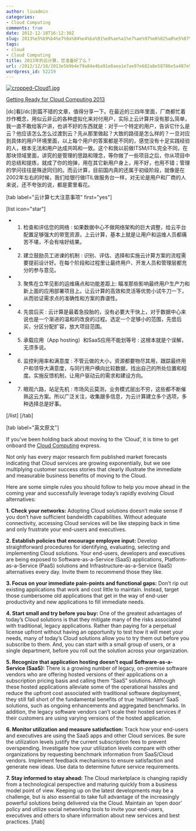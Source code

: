 ```yaml
---
author: liuadmin
categories:
- Cloud Computing
comments: true
date: 2012-12-18T16:12:30Z
slug: 2013%e5%b9%b4%e7%9a%84%e4%ba%91%e8%ae%a1%e7%ae%97%e6%82%a8%e5%87%86%e5%a4%87%e5%a5%bd%e4%ba%86%e4%b9%88
tags:
- cloud
- Cloud Computing
title: 2013年的云计算，您准备好了么？
url: /2012/12/18/2013e5b9b4e79a84e4ba91e8aea1e7ae97e682a8e58786e5a487e5a5bde4ba86e4b988/
wordpress_id: 52219
---
```


[![cropped-Cloud1.jpg](http://7bv9gn.com1.z0.glb.clouddn.com/wp-content/uploads/2012/06/cropped-Cloud1-300x60.jpg)](http://7bv9gn.com1.z0.glb.clouddn.com/wp-content/uploads/2012/06/cropped-Cloud1.jpg)

[Getting Ready for Cloud Computing 2013](http://www.datamation.com/cloud-computing/getting-ready-for-cloud-computing-2013.html)

[dc]看[/dc]到篇不错的文章，值得分享一下。在最近的三四年里面，厂商都忙着炒作概念，用似云非云的各种虚拟化来对付用户，实际上云计算并没有那么简单，我一直不敢给客户讲，也讲不好的东西就是：对于一个特定的用户，告诉它什么是云？他应该怎么怎么过渡到云？先从那里做起？大致的路径是怎么样的？一旦对应到具体的用户环境里面，以上每个用户的答案都是不同的，感觉没有十足实践经验的人，根本无法和用户达成共鸣和一致。这个和我以前做ITSM/ITIL完全不同，在那块领域里面，讲究的是管理的思路和理念，等你做了一些项目之后，你从项目中的总结和提炼，就成了你的炮弹，用在其它新用户身上，用不好，也用不错；管理的学问往往是殊途同归的。而云计算，目前国内真的还属于初级阶段，就像是在2002年左右的时候，我们给银行做ITIL做服务台一样，对无论是用户和厂商的人来说，还不夸张的说，都是雾里看花。


[tab label="云计算七大注意事项" first="yes"]

[list icon="star"]



	
  * 1. 检查和评估您的网络 : 如果数据中心不做网络架构的巨大调整，给云平台配置足够强大的带宽资源，上云计算，基本上就是让用户和运维人员都痛苦不堪，不会有啥好结果。

	
  * 2. 建立鼓励员工进谏的机制 : 识别、评估、选择和实施云计算方案的流程需要提前设计好。在每个阶段和过程里让最终用户、开发人员和管理层都充分的参与意见。

	
  * 3. 聚焦在立竿见影的运维痛点和功能差距上: 瞄准那些影响最终用户生产力和新上面的应用部署项目上。让云计算的高效和灵活等优势小试牛刀一下，从而验证需求点的准确性和方案的靠谱性。

	
  * 4. 先尝后买 : 云计算是最着急投胎的，没有必要大干快上，对于数据中心来说也是一个渐进的温和的改良的过程。选定一个足够小的范围，先尝后买，分区分配扩容，放大项目范围。

	
  * 5. 承载应用（App hosting）和SaaS应用不能划等号 : 这根本就是个误解，无须多说。

	
  * 6. 监控利用率和满意度 : 不管云做的大小，资源都要物尽其用，跟踪最终用户和领导大满意度，与同行用户横向比较数据，找出自己的所处位置和程度。实施反馈机制，让用户驱动云的需求和建设方向。

	
  * 7. 眼观六路，站足先机 : 市场风云莫测，业务模式层出不穷，这些都不断催熟这云方案。所以广泛关注，收集跟多信息，为云计算建立多个选项，多种选择总是好事。


[/list]
[/tab]

[tab label="英文原文"]

If you’ve been holding back about moving to the ‘Cloud’, it is time to get onboard the [Cloud Computing](http://www.datamation.com/cloud-computing/) express.

Not only has every major research firm published market forecasts indicating that Cloud services are growing exponentially, but we see multiplying customer success stories that clearly illustrate the immediate and measurable business benefits of moving to the Cloud.

Here are some simple rules you should follow to help you move ahead in the coming year and successfully leverage today’s rapidly evolving Cloud alternatives:

**1. Check your networks:** Adopting Cloud solutions doesn’t make sense if you don’t have sufficient bandwidth capabilities. Without adequate connectivity, accessing Cloud services will be like stepping back in time and only frustrate your end-users and executives.

**2. Establish policies that encourage employee input:** Develop straightforward procedures for identifying, evaluating, selecting and implementing Cloud solutions. Your end-users, developers and executives are being exposed to Software-as-a-Service (SaaS) applications, Platform-as-a-Service (PaaS) solutions and Infrastructure-as-a-Service (IaaS) alternatives every day. Invite them to recommend those they like.

**3. Focus on your immediate pain-points and functional gaps:** Don’t rip out existing applications that work and cost little to maintain. Instead, target those cumbersome old applications that get in the way of end-user productivity and new applications to fill immediate needs.

**4. Start small and try before you buy:** One of the greatest advantages of today’s Cloud solutions is that they mitigate many of the risks associated with traditional, legacy applications. Rather than paying for a perpetual license upfront without having an opportunity to test how it will meet your needs, many of today’s Cloud solutions allow you to try them out before you subscribe to them. And, you can start with a small group of users, or a single department, before you roll out the solution across your organization.

**5. Recognize that application hosting doesn’t equal Software-as-a-Service (SaaS):** There is a growing number of legacy, on-premise software vendors who are offering hosted versions of their applications on a subscription pricing basis and calling them “SaaS” solutions. Although these hosted applications alleviate some of the operational hassles and reduce the upfront cost associated with traditional software deployment, they still fall short of the fundamental benefits of true ‘multitenant’ SaaS solutions, such as ongoing enhancements and aggregated benchmarks. In addition, the legacy software vendors can’t scale their hosted services if their customers are using varying versions of the hosted application.

**6. Monitor utilization and measure satisfaction:** Track how your end-users and executives are using the SaaS apps and other Cloud services. Be sure the utilization levels justify the current subscription fees to prevent overspending. Investigate how your utilization levels compare with other organizations by requesting benchmark information from SaaS/Cloud vendors. Implement feedback mechanisms to ensure satisfaction and generate new ideas. Use data to determine future service requirements.

**7. Stay informed to stay ahead:** The Cloud marketplace is changing rapidly from a technological perspective and maturing quickly from a business model point of view. Keeping up on the latest developments may be a challenge, but is also essential to take full advantage of the increasingly powerful solutions being delivered via the Cloud. Maintain an ‘open door’ policy and utilize social networking tools to invite your end-users, executives and others to share information about new services and best practices.
[/tab]

